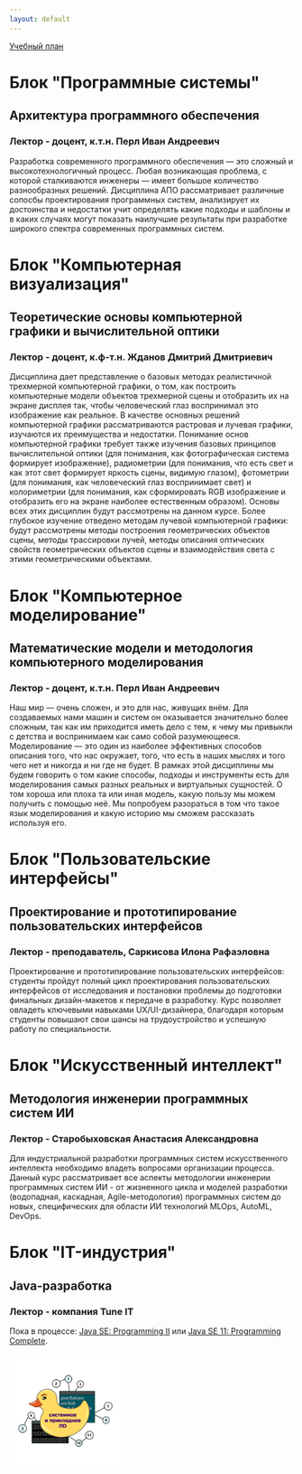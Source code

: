 ```yaml
---
layout: default
---
```


[//]: # ([Link to another page]&#40;./another-page.html&#41;.)
[Учебный план](./sppo.pdf)

# Блок "Программные системы"
## Архитектура программного обеспечения
### Лектор - доцент, к.т.н. Перл Иван Андреевич
Разработка современного программного обеспечения — это сложный и высокотехнологичный процесс. Любая возникающая проблема, с которой сталкиваются инженеры — имеет большое количество разнообразных решений. Дисциплина АПО рассматривает различные сопосбы проектирования программных систем, анализирует их достоинства и недостатки  учит определять какие подходы и шаблоны и в каких случаях могут показать наилучшие результаты при разработке широкого спектра современных программных систем.

# Блок "Компьютерная визуализация"
## Теоретические основы компьютерной графики и вычислительной оптики
### Лектор - доцент, к.ф-т.н. Жданов Дмитрий Дмитриевич

Дисциплина дает представление о базовых методах реалистичной трехмерной компьютерной графики, о том, как построить компьютерные модели объектов трехмерной сцены и отобразить их на экране дисплея так, чтобы человеческий глаз воспринимал это изображение как реальное. В качестве основных решений компьютерной графики рассматриваются растровая и лучевая графики, изучаются их преимущества и недостатки. Понимание основ компьютерной графики требует также изучения базовых принципов вычислительной оптики (для понимания, как фотографическая система формирует изображение), радиометрии (для понимания, что есть свет и как этот свет формирует яркость сцены, видимую глазом), фотометрии (для понимания, как человеческий глаз воспринимает свет) и колориметрии (для понимания, как сформировать RGB изображение и отобразить его на экране наиболее естественным образом). Основы всех этих дисциплин будут рассмотрены на данном курсе. Более глубокое изучение отведено методам лучевой компьютерной графики: будут рассмотрены методы построения геометрических объектов сцены, методы трассировки лучей, методы описания оптических свойств геометрических объектов сцены и взаимодействия света с этими геометрическими объектами.


# Блок "Компьютерное моделирование"
## Математические модели и методология компьютерного моделирования
### Лектор - доцент, к.т.н. Перл Иван Андреевич

Наш мир — очень сложен, и это для нас, живущих внём. Для создаваемых нами машин и систем он оказывается значительно более сложным, так как им приходится иметь дело с тем, к чему мы привыкли с детства и воспринимаем как само собой разумеющееся. Моделирование — это один из наиболее эффективных способов описания того, что нас окружает, того, что есть в наших мыслях и того чего нет и никогда и ни где не будет. В рамках этой дисциплины мы будем говорить о том какие способы, подходы и инструменты есть для моделирования самых разных реальных и виртуальных сущностей. О том хороша или плоха та или иная модель, какую пользу мы можем получить с помощью неё. Мы попробуем разораться в том что такое язык моделирования и какую историю мы сможем рассказать используя его.

# Блок "Пользовательские интерфейсы"
## Проектирование и прототипирование пользовательских интерфейсов
### Лектор - преподаватель, Саркисова Илона Рафаэловна

Проектирование и прототипирование пользовательских интерфейсов: студенты пройдут полный цикл проектирования пользовательских интерфейсов от исследования и постановки проблемы до подготовки финальных дизайн-макетов к передаче в разработку. Курс позволяет овладеть ключевыми навыками UX/UI-дизайнера, благодаря которым студенты повышают свои шансы на трудоустройство и успешную работу по специальности.

# Блок "Искусственный интеллект"
## Методология инженерии программных систем ИИ
### Лектор - Старобыховская Анастасия Александровна

Для индустриальной разработки программных систем искусственного интеллекта необходимо владеть вопросами организации процесса. Данный курс рассматривает все аспекты методологии инженерии программных систем ИИ - от жизненного цикла и моделей разработки (водопадная, каскадная, Agile-методология) программных систем до новых, специфических для области ИИ технологий MLOps, AutoML, DevOps.

# Блок "IT-индустрия"
## Java-разработка
### Лектор - компания Tune IT

Пока в процессе: [Java SE: Programming II](https://www.tune-it.ru/education/catalogue/-/catalogue/vendors/Oracle/Java/OJ11P2) или [Java SE 11: Programming Complete](https://www.tune-it.ru/education/catalogue/-/catalogue/vendors/Oracle/Java/OJPC).



<img src="./kdj8qkn517Q.jpg" width="200">

